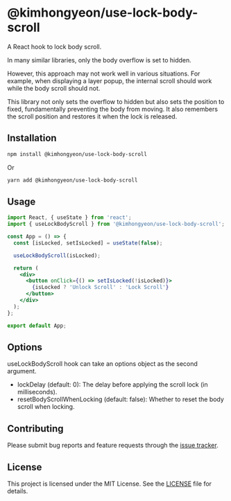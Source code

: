 # @kimhongyeon/use-lock-body-scroll

A React hook to lock body scroll.

In many similar libraries, only the body overflow is set to hidden.

However, this approach may not work well in various situations. For example, when displaying a layer popup, the internal scroll should work while the body scroll should not.

This library not only sets the overflow to hidden but also sets the position to fixed, fundamentally preventing the body from moving. It also remembers the scroll position and restores it when the lock is released.

## Installation

```bash
npm install @kimhongyeon/use-lock-body-scroll
```
Or
```bash
yarn add @kimhongyeon/use-lock-body-scroll
```

## Usage
```jsx
import React, { useState } from 'react';
import { useLockBodyScroll } from '@kimhongyeon/use-lock-body-scroll';

const App = () => {
  const [isLocked, setIsLocked] = useState(false);

  useLockBodyScroll(isLocked);

  return (
    <div>
      <button onClick={() => setIsLocked(!isLocked)}>
        {isLocked ? 'Unlock Scroll' : 'Lock Scroll'}
      </button>
    </div>
  );
};

export default App;
```

## Options
useLockBodyScroll hook can take an options object as the second argument.
- lockDelay (default: 0): The delay before applying the scroll lock (in milliseconds).
- resetBodyScrollWhenLocking (default: false): Whether to reset the body scroll when locking.

## Contributing
Please submit bug reports and feature requests through the [issue tracker](https://github.com/kimhongyeon/use-lock-body-scroll/issues).  

## License
This project is licensed under the MIT License. See the [LICENSE](https://github.com/kimhongyeon/use-lock-body-scroll/LICENSE) file for details.
